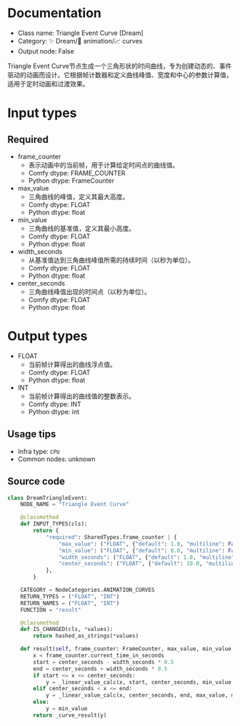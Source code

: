 
# Documentation
- Class name: Triangle Event Curve [Dream]
- Category: ✨ Dream/🎥 animation/📈 curves
- Output node: False

Triangle Event Curve节点生成一个三角形状的时间曲线，专为创建动态的、事件驱动的动画而设计。它根据帧计数器和定义曲线峰值、宽度和中心的参数计算值，适用于定时动画和过渡效果。

# Input types
## Required
- frame_counter
    - 表示动画中的当前帧，用于计算给定时间点的曲线值。
    - Comfy dtype: FRAME_COUNTER
    - Python dtype: FrameCounter
- max_value
    - 三角曲线的峰值，定义其最大高度。
    - Comfy dtype: FLOAT
    - Python dtype: float
- min_value
    - 三角曲线的基准值，定义其最小高度。
    - Comfy dtype: FLOAT
    - Python dtype: float
- width_seconds
    - 从基准值达到三角曲线峰值所需的持续时间（以秒为单位）。
    - Comfy dtype: FLOAT
    - Python dtype: float
- center_seconds
    - 三角曲线峰值出现的时间点（以秒为单位）。
    - Comfy dtype: FLOAT
    - Python dtype: float

# Output types
- FLOAT
    - 当前帧计算得出的曲线浮点值。
    - Comfy dtype: FLOAT
    - Python dtype: float
- INT
    - 当前帧计算得出的曲线值的整数表示。
    - Comfy dtype: INT
    - Python dtype: int


## Usage tips
- Infra type: `CPU`
- Common nodes: unknown


## Source code
```python
class DreamTriangleEvent:
    NODE_NAME = "Triangle Event Curve"

    @classmethod
    def INPUT_TYPES(cls):
        return {
            "required": SharedTypes.frame_counter | {
                "max_value": ("FLOAT", {"default": 1.0, "multiline": False}),
                "min_value": ("FLOAT", {"default": 0.0, "multiline": False}),
                "width_seconds": ("FLOAT", {"default": 1.0, "multiline": False, "min": 0.1}),
                "center_seconds": ("FLOAT", {"default": 10.0, "multiline": False, "min": 0.0}),
            },
        }

    CATEGORY = NodeCategories.ANIMATION_CURVES
    RETURN_TYPES = ("FLOAT", "INT")
    RETURN_NAMES = ("FLOAT", "INT")
    FUNCTION = "result"

    @classmethod
    def IS_CHANGED(cls, *values):
        return hashed_as_strings(*values)

    def result(self, frame_counter: FrameCounter, max_value, min_value, width_seconds, center_seconds):
        x = frame_counter.current_time_in_seconds
        start = center_seconds - width_seconds * 0.5
        end = center_seconds + width_seconds * 0.5
        if start <= x <= center_seconds:
            y = _linear_value_calc(x, start, center_seconds, min_value, max_value)
        elif center_seconds < x <= end:
            y = _linear_value_calc(x, center_seconds, end, max_value, min_value)
        else:
            y = min_value
        return _curve_result(y)

```
